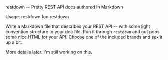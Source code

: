 restdown -- Pretty REST API docs authored in Markdown

Usage:
    restdown foo.restdown

Write a Markdown file that describes your REST API -- with some light
convention structure to your doc file. Run it through `restdown` and out
pops some nice HTML for your API. Choose one of the included brands and
sex it up a bit.


More details later. I'm still working on this.
